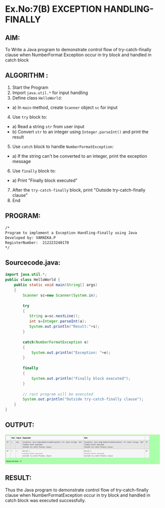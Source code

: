 # Ex.No:7(B) EXCEPTION HANDLING-FINALLY
## AIM:
To Write a Java program to demonstrate control flow of try-catch-finally clause when NumberFormat Exception occur in try block and handled in catch block


## ALGORITHM :
1.	Start the Program
2.	Import `java.util.*` for input handling
3.	Define class `HelloWorld`:
-	a) In `main` method, create `Scanner` object `sc` for input
4.	Use `try` block to:
-	a) Read a string `str` from user input
-	b) Convert `str` to an integer using `Integer.parseInt()` and print the result
5.	Use `catch` block to handle `NumberFormatException`:
-	a) If the string can't be converted to an integer, print the exception message
6.	Use `finally` block to:
-	a) Print "Finally block executed"
7.	After the `try-catch-finally` block, print "Outside try-catch-finally clause"
8.	End



## PROGRAM:
 ```
/*
Program to implement a Exception Handling-Finally using Java
Developed by: VARNIKA.P
RegisterNumber:  212223240170
*/
```

## Sourcecode.java:

```JAVA
import java.util.*;
public class HelloWorld {
    public static void main(String[] args) 
    {
        Scanner sc=new Scanner(System.in);
      
        try
        {
           String a=sc.nextLine();
           int s=Integer.parseInt(a);
           System.out.println("Result:"+s);
        }
         
        catch(NumberFormatException e)
        {
            System.out.println("Exception: "+e);
        }
         
        finally
        {
            System.out.println("Finally block executed");
        }
         
        // rest program will be executed
        System.out.println("Outside try-catch-finally clause");
    }
}

```





## OUTPUT:

![images](https://github.com/Varnikaparthiban/19AI307_JAVA/blob/ca61e838b25da2c41398af9bcf71a024fe705278/Module-07/DAY-2/Screenshot%202025-05-13%20093854.png)

## RESULT:
Thus the Java program to demonstrate control flow of try-catch-finally clause when NumberFormatException occur in try block and handled in catch block was executed successfully.



